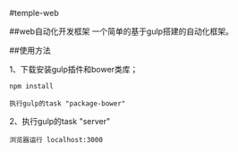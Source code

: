 #temple-web

##web自动化开发框架
一个简单的基于gulp搭建的自动化框架。

##使用方法

1、下载安装gulp插件和bower类库；
````
npm install

执行gulp的task "package-bower"

````


2、执行gulp的task "server"
````
浏览器运行 localhost:3000
````
